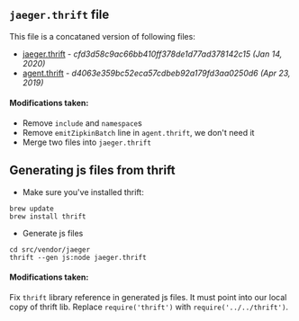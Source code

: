 ## `jaeger.thrift` file

This file is a concataned version of following files:

- [jaeger.thrift](https://github.com/jaegertracing/jaeger-idl/blob/master/thrift/jaeger.thrift) - _cfd3d58c9ac66bb410ff378de1d77ad378142c15 (Jan 14, 2020)_
- [agent.thrift](https://github.com/jaegertracing/jaeger-idl/blob/master/thrift/agent.thrift) - _d4063e359bc52eca57cdbeb92a179fd3aa0250d6 (Apr 23, 2019)_

#### Modifications taken:

- Remove `include` and `namespace`s
- Remove `emitZipkinBatch` line in `agent.thrift`, we don't need it
- Merge two files into `jaeger.thrift`

## Generating js files from thrift

- Make sure you've installed thrift:

```
brew update
brew install thrift
```

- Generate js files

```
cd src/vendor/jaeger
thrift --gen js:node jaeger.thrift
```

#### Modifications taken:

Fix `thrift` library reference in generated js files. It must point into our local copy of thrift lib. Replace `require('thrift')` with `require('../../thrift')`.
